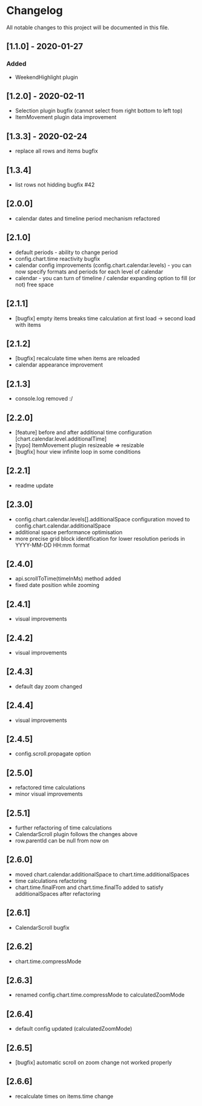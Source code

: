 # Changelog

All notable changes to this project will be documented in this file.

## [1.1.0] - 2020-01-27

### Added

- WeekendHighlight plugin

## [1.2.0] - 2020-02-11

- Selection plugin bugfix (cannot select from right bottom to left top)
- ItemMovement plugin data improvement

## [1.3.3] - 2020-02-24

- replace all rows and items bugfix

## [1.3.4]

- list rows not hidding bugfix #42

## [2.0.0]

- calendar dates and timeline period mechanism refactored

## [2.1.0]

- default periods - ability to change period
- config.chart.time reactivity bugfix
- calendar config improvements (config.chart.calendar.levels) - you can now specify formats and periods for each level of calendar
- calendar - you can turn of timeline / calendar expanding option to fill (or not) free space

## [2.1.1]

- [bugfix] empty items breaks time calculation at first load -> second load with items

## [2.1.2]

- [bugfix] recalculate time when items are reloaded
- calendar appearance improvement

## [2.1.3]

- console.log removed :/

## [2.2.0]

- [feature] before and after additional time configuration [chart.calendar.level.additionalTime]
- [typo] ItemMovement plugin resizeable => resizable
- [bugfix] hour view infinite loop in some conditions

## [2.2.1]

- readme update

## [2.3.0]

- config.chart.calendar.levels[].additionalSpace configuration moved to config.chart.calendar.additionalSpace
- additional space performance optimisation
- more precise grid block identification for lower resolution periods in YYYY-MM-DD HH:mm format

## [2.4.0]

- api.scrollToTime(timeInMs) method added
- fixed date position while zooming

## [2.4.1]

- visual improvements

## [2.4.2]

- visual improvements

## [2.4.3]

- default day zoom changed

## [2.4.4]

- visual improvements

## [2.4.5]

- config.scroll.propagate option

## [2.5.0]

- refactored time calculations
- minor visual improvements

## [2.5.1]

- further refactoring of time calculations
- CalendarScroll plugin follows the changes above
- row.parentId can be null from now on

## [2.6.0]

- moved chart.calendar.additionalSpace to chart.time.additionalSpaces
- time calculations refactoring
- chart.time.finalFrom and chart.time.finalTo added to satisfy additionalSpaces after refactoring

## [2.6.1]

- CalendarScroll bugfix

## [2.6.2]

- chart.time.compressMode

## [2.6.3]

- renamed config.chart.time.compressMode to calculatedZoomMode

## [2.6.4]

- default config updated (calculatedZoomMode)

## [2.6.5]

- [bugfix] automatic scroll on zoom change not worked properly

## [2.6.6]

- recalculate times on items.time change
